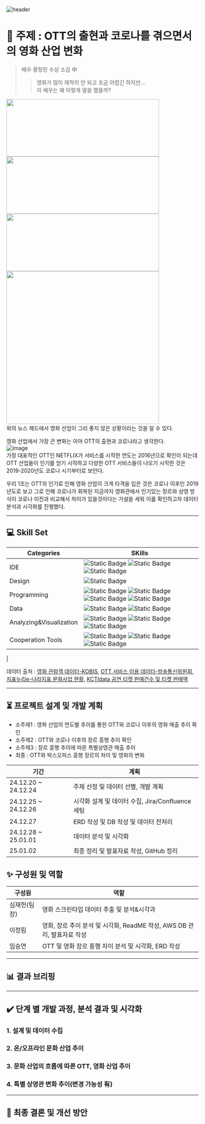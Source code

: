 ![header](https://capsule-render.vercel.app/api?type=waving&&&color=timeGradient&height=200&section=header&text=영화산업%20이대로%20괜찮은가?&fontColor=ffffff&fontAlign=63&fontAlignY=30&animation=twinkling&fontSize=50&desc=Team1.%20EDA%20Project&descSize=30&descAlign=80)

# :dart: 주제 : OTT의 출현과 코로나를 겪으면서의 영화 산업 변화
> 배우 황정민 수상 소감 中
>   > 영화가 많이 제작이 안 되고 조금 어렵긴 하지만...                
이 배우는 왜 이렇게 말을 했을까?


<img src="https://github.com/user-attachments/assets/31b5d722-1fc4-4ff7-853f-47ce0e9342e4" width="400" height="150"/>  <img src="https://github.com/user-attachments/assets/4a088b2b-8f3b-428f-af94-6e80da0ae8af" width="400" height="150"/>                               
<img src="https://github.com/user-attachments/assets/dbde6505-4fc0-4162-ae8f-9d26b3fe32e5" width="400" height="150"/>  <img src="https://github.com/user-attachments/assets/4d815d95-13ca-4500-b2dd-799223fd65f2" width="400" weight="150/">                                               
위의 뉴스 헤드에서 영화 산업이 그리 좋지 않은 상황이라는 것을 알 수 있다.                                   

영화 산업에서 가장 큰 변화는 아마 OTT의 출현과 코로나라고 생각한다.                           
![image](https://github.com/user-attachments/assets/a6cd10a3-c6df-4e6b-9dcd-d82e75ed3c9e)                                    
가장 대표적인 OTT인 NETFLIX가 서비스를 시작한 연도는 2016년으로 확인이 되는데 OTT 산업들이 인기를 얻기 시작하고 다양한 OTT 서비스들이 나오기 시작한 것은 2019-2020년도 코로나 시기부터로 보인다. 
                                               
우리 1조는 OTT의 인기로 인해 영화 산업이 크게 타격을 입은 것은 코로나 이후인 2019년도로 보고 그로 인해 코로나가 회복된 지금까지 영화관에서 인기있는 장르와 상영 방식이 코로나 이전과 비교해서 차이가 있을것이다는 가설을 세워 이를 확인하고자 데이터 분석과 시각화를 진행했다.
***
## :computer: Skill Set
|Categories|SKills|
|------|------|
|IDE|![Static Badge](https://img.shields.io/badge/linux-%23FCC624?style=plastic&logo=linux&logoColor=ffffff) ![Static Badge](https://img.shields.io/badge/ubuntu-22.04-grey?style=plastic&logo=ubuntu&logoColor=ffffff&labelColor=%23E95420) ![Static Badge](https://img.shields.io/badge/vsCode-%232185D0?style=plastic&logo=vscode&logoColor=ffffff) |
|Design|![Static Badge](https://img.shields.io/badge/ERD%20Cloud-%237F52FF?style=plastic)|
|Programming|![Static Badge](https://img.shields.io/badge/Python-%233776AB?style=plastic&logo=python&logoColor=ffffff) ![Static Badge](https://img.shields.io/badge/jupyter-%23F37626?style=plastic&logo=jupyter&logoColor=ffffff) ![Static Badge](https://img.shields.io/badge/selenium-%2343B02A?style=plastic&logo=selenium&logoColor=ffffff) ![Static Badge](https://img.shields.io/badge/beautifulsoup-grey?style=plastic&logoColor=ffffff)|
|Data|![Static Badge](https://img.shields.io/badge/mysql-%234479A1?style=plastic&logo=mysql&logoColor=ffffff) ![Static Badge](https://img.shields.io/badge/amazonrds-%23527FFF?style=plastic&logo=amazonrds&logoColor=ffffff)|
|Analyzing&Visualization|![Static Badge](https://img.shields.io/badge/numpy-%23013243?style=plastic&logo=numpy&logoColor=ffffff) ![Static Badge](https://img.shields.io/badge/pandas-%23150458?style=plastic&logo=pandas&logoColor=ffffff) ![Static Badge](https://img.shields.io/badge/matplotlib-grey?style=plastic&logo=matplotlib&logoColor=ffffff)|
|Cooperation Tools|![Static Badge](https://img.shields.io/badge/jira-%230052CC?style=plastic&logo=jira&logoColor=ffffff) ![Static Badge](https://img.shields.io/badge/confluence-%23172B4D?style=plastic&logo=confluence&logoColor=ffffff) ![Static Badge](https://img.shields.io/badge/slack-%234A154B?style=plastic&logo=slack)
|

데이터 출처 : [영화 관람객 데이터-KOBIS](https://www.kobis.or.kr/kobis/business/stat/boxs/findYearlyBoxOfficeList.do), [OTT 서비스 이용 데이터-방송통신위원회](https://kcc.go.kr/user.do?mode=view&page=A05030000&dc=&boardId=1113&cp=1&nop=10&ctx=ALL&searchKey=TITLE&searchVal=OTT&boardSeq=64815), [지표누리e-나라지표 문화사업 현황](https://www.index.go.kr/unity/potal/main/EachDtlPageDetail.do?idx_cd=2752), [KCTIdata 공연 티켓 판매건수 및 티켓 판매액](https://data.kcti.re.kr/data/%EB%AC%B8%ED%99%94%20%E2%80%A2%20%EC%BD%98%ED%85%90%EC%B8%A0/%EA%B3%B5%EC%97%B0_%ED%8B%B0%EC%BC%93%ED%8C%90%EB%A7%A4%EA%B1%B4%EC%88%98_%EB%B0%8F_%ED%8B%B0%EC%BC%93%ED%8C%90%EB%A7%A4%EC%95%A1)

***

## :hourglass_flowing_sand: 프로젝트 설계 및 개발 계획
- 소주제1 : 영화 산업의 연도별 추이를 통한 OTT와 코로나 이후의 영화 매출 추이 확인
- 소주제2 : OTT와 코로나 이후의 장르 흥행 추이 확인
- 소주제3 : 장르 흥행 추이에 따른 특별상영관 매출 추이
- 최종 : OTT와 박스오피스 흥행 장르의 차이 및 영화의 변화

|기간|계획|
|-----|-----|
|24.12.20 ~ 24.12.24|주제 선정 및 데이터 선별, 개발 계획|
|24.12.25 ~ 24.12.26|시각화 설계 및 데이터 수집, Jira/Confluence 세팅|
|24.12.27|ERD 작성 및 DB 작성 및 데이터 전처리|
|24.12.28 ~ 25.01.01|데이터 분석 및 시각화|
|25.01.02|최종 정리 및 발표자료 작성, GitHub 정리|

## :sparkles: 구성원 및 역할
|구성원|역할|
|-----|-----|
|심재헌(팀장)| 영화 스크린타입 데이터 추출 및 분석&시각과|
|이정림| 영화, 장르 추이 분석 및 시각화, ReadME 작성, AWS DB 관리, 발표자료 작성|
|임승연| OTT 및 영화 장르 흥행 차이 분석 및 시각화, ERD 작성|

***

## :bar_chart: 결과 브리핑

***

## :heavy_check_mark: 단계 별 개발 과정, 분석 결과 및 시각화
### 1. 설계 및 데이터 수집

### 2. 온/오프라인 문화 산업 추이


### 3. 문화 산업의 흐름에 따른 OTT, 영화 산업 추이


### 4. 특별 상영관 변화 추이(변경 가능성 有)


***

## :bell: 최종 결론 및 개선 방안
### 


### 
